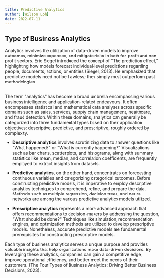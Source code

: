 ```yaml
---
title: Predictive Analytics
author: [Wilson Loh]
date: 2022-07-11
---
```


## Type of Business Analytics

Analytics involves the utilization of data-driven models to improve outcomes, minimize expenses, and mitigate risks in both for-profit and non-profit sectors. Eric Siegel introduced the concept of "The prediction effect," highlighting how models forecast individual-level predictions regarding people, documents, actions, or entities (Siegel, 2013). He emphasized that predictive models need not be flawless; they simply must outperform past methodologies.

<br>
The term "analytics" has become a broad umbrella encompassing various business intelligence and application-related endeavours. It often encompasses statistical and mathematical data analyses across specific domains such as sales, services, supply chain management, healthcare, and fraud detection. Within these domains, analytics can generally be categorized into three fundamental types based on their application objectives: descriptive, predictive, and prescriptive, roughly ordered by complexity.

- **Descriptive analytics** involves scrutinizing data to answer questions like "What happened?" or "What is currently happening?" Visualizations such as bar charts, scatterplots, and histograms, along with summary statistics like mean, median, and correlation coefficients, are frequently employed to extract insights from datasets.

- **Predictive analytics**, on the other hand, concentrates on forecasting continuous variables and categorizing categorical outcomes. Before constructing predictive models, it is imperative to employ descriptive analytics techniques to comprehend, refine, and prepare the data. Methods such as multiple regression, decision trees, and neural networks are among the various predictive analytics models utilized.

- **Prescriptive analytics** represents a more advanced approach that offers recommendations to decision-makers by addressing the question, "What should be done?" Techniques like simulation, recommendation engines, and optimization methods are utilized to develop prescriptive models. Nonetheless, accurate predictive models are fundamental prerequisites for constructing prescriptive models.

Each type of business analytics serves a unique purpose and provides valuable insights that help organizations make data-driven decisions. By leveraging these analytics, companies can gain a competitive edge, improve operational efficiency, and better meet the needs of their customers.   (The Four Types of Business Analytics: Driving Better Business Decisions, 2023).

